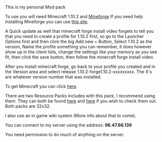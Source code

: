 This is my personal Mod pack

To use you will need Minecraft 1.10.2 and [Mineforge](http://files.minecraftforge.net/maven/net/minecraftforge/forge/index_1.10.2.html#Downloads) 
If you need help installing Mineforge you can use [this site](https://www.youtube.com/watch?v=IxgrPFOYSBo). 

A Quick update as well that minecraft forge install video forgets to tell you that you need to create a profile for 1.10.2 first, so go to the  Launcher Options first and then click the big Add new + Button, Select 1.10.2 as the version, Name the profile something you can remember, it does however show up in the client lists, change the settings  like your memory as you see fit, then click the save button, then follow the minecraft forge install video.

After you install minecraft forge, go back to your profile you created and in the Version area and select release 1.10.2-forge1.10.2-xxxxxxxxx.  The X's are whatever version number that was installed.

To get Minecraft you can click [here](http://www.wikihow.com/Download-Minecraft).

There are two Resource Packs includes with this pack, I recommend using them. They can both be found [here](https://mods.curse.com/texture-packs/minecraft/equanimity-32x) and [here](http://f32.me/) if you wish to check them out.  Both packs are 32x32.

I also use an in game wiki system (More info about that to come).

You can connect to my server using the address: **96.47.66.139**  

You need permission to do much of anything on the server.



